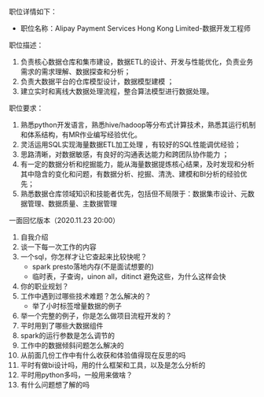 职位详情如下：

- 职位名称：Alipay Payment Services Hong Kong Limited-数据开发工程师

职位描述：
1. 负责核心数据仓库和集市建设，数据ETL的设计、开发与性能优化，负责业务需求的需求理解、数据探查和分析； 
2. 负责大数据平台的仓库模型设计，数据模型建模 ； 
3. 建立实时和离线大数据处理流程，整合算法模型进行数据处理。

职位要求：
1. 熟悉python开发语言，熟悉hive/hadoop等分布式计算技术，熟悉其运行机制和体系结构，有MR作业编写经验优化。 
2. 灵活运用SQL实现海量数据ETL加工处理 ，有较好的SQL性能调优经验； 
3. 思路清晰，对数据敏感，有良好的沟通表达能力和跨团队协作能力 ； 
4. 有一定的数据分析和挖掘能力，能从海量数据提炼核心结果，及时发现和分析其中隐含的变化和问题，有数据分析、挖掘、清洗、建模和BI分析的经验优先； 
5. 熟悉数据仓库领域知识和技能者优先，包括但不局限于：数据集市设计、元数据管理、数据质量、主数据管理


一面回忆版本（2020.11.23 20:00）

1. 自我介绍
1. 谈一下每一次工作的内容
1. 一个sql，你怎样才让它查起来比较快呢？
    - spark presto落地内存(不是面试想要的)
    - 临时表，子查询，uinon all，ditinct 避免这些，为什么这样会快
1. 你的职业规划？
1. 工作中遇到过哪些技术难题？怎么解决的？
    - 举了小时标签增量数据的例子
1. 举一个完整的例子，你是怎么做项目流程开发的？
1. 平时用到了哪些大数据组件
1. spark的运行参数是怎么调节的
1. 工作中的数据倾斜问题怎么解决的
1. 从前面几份工作中有什么收获和体验值得现在反思的吗
1. 平时有做bi设计吗，用的什么框架和工具，以及是怎么分析的
1. 平时用python多吗，一般用来做啥？
1. 有什么问题想了解的吗
